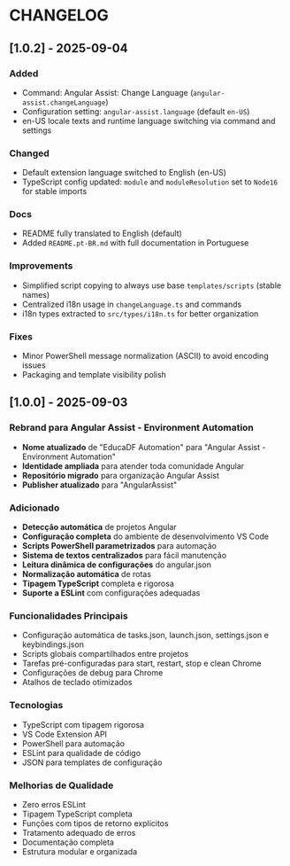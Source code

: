 # CHANGELOG

## [1.0.2] - 2025-09-04

### Added
- Command: Angular Assist: Change Language (`angular-assist.changeLanguage`)
- Configuration setting: `angular-assist.language` (default `en-US`)
- en-US locale texts and runtime language switching via command and settings

### Changed
- Default extension language switched to English (en-US)
- TypeScript config updated: `module` and `moduleResolution` set to `Node16` for stable imports

### Docs
- README fully translated to English (default)
- Added `README.pt-BR.md` with full documentation in Portuguese

### Improvements
- Simplified script copying to always use base `templates/scripts` (stable names)
- Centralized i18n usage in `changeLanguage.ts` and commands
- i18n types extracted to `src/types/i18n.ts` for better organization

### Fixes
- Minor PowerShell message normalization (ASCII) to avoid encoding issues
- Packaging and template visibility polish

## [1.0.0] - 2025-09-03

### Rebrand para Angular Assist - Environment Automation
- **Nome atualizado** de "EducaDF Automation" para "Angular Assist - Environment Automation"
- **Identidade ampliada** para atender toda comunidade Angular
- **Repositório migrado** para organização Angular Assist
- **Publisher atualizado** para "AngularAssist"

### Adicionado
- **Detecção automática** de projetos Angular
- **Configuração completa** do ambiente de desenvolvimento VS Code
- **Scripts PowerShell parametrizados** para automação
- **Sistema de textos centralizados** para fácil manutenção
- **Leitura dinâmica de configurações** do angular.json
- **Normalização automática** de rotas
- **Tipagem TypeScript** completa e rigorosa
- **Suporte a ESLint** com configurações adequadas

### Funcionalidades Principais
- Configuração automática de tasks.json, launch.json, settings.json e keybindings.json
- Scripts globais compartilhados entre projetos
- Tarefas pré-configuradas para start, restart, stop e clean Chrome
- Configurações de debug para Chrome
- Atalhos de teclado otimizados

### Tecnologias
- TypeScript com tipagem rigorosa
- VS Code Extension API
- PowerShell para automação
- ESLint para qualidade de código
- JSON para templates de configuração

### Melhorias de Qualidade
- Zero erros ESLint
- Tipagem TypeScript completa
- Funções com tipos de retorno explícitos
- Tratamento adequado de erros
- Documentação completa
- Estrutura modular e organizada
